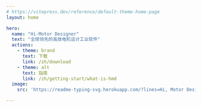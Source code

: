 ```yaml
---
# https://vitepress.dev/reference/default-theme-home-page
layout: home

hero:
  name: "Hi-Motor Designer"
  text: "全球领先的高效电机设计工业软件"
  actions:
    - theme: brand
      text: 下载
      link: /zh/download
    - theme: alt
      text: 指南
      link: /zh/getting-start/what-is-hmd
  image: 
    src: 'https://readme-typing-svg.herokuapp.com/?lines=Hi, Motor Designer&center=true&size=30&&color=F7F7F7'

---
```

